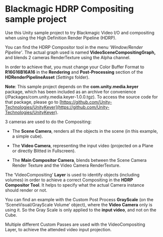# Blackmagic HDRP Compositing sample project

Use this Unity sample project to try Blackmagic Video I/O and compositing when using the High Definition Render Pipeline (HDRP).

You can find the HDRP Compositor tool in the menu ‘*Window/Render Pipeline’*. The actual graph used is named **VideoSceneCompositingGraph,** and blends 2 cameras RenderTexture using the Alpha channel.

In order to achieve that, you must change your Color Buffer Format to **R16G16B16A16** in the **Rendering** and **Post-Processing** section of the **HDRenderPipelineAsset** (*Settings* folder).

**Note**: This sample project depends on the **com.unity.media.keyer** package, which has been included as an archive for convenience (/Packages/com.unity.media.keyer-1.0.0.tgz). To access the source code for that package, please go to [https://github.com/Unity-Technologies/UnityKeyer](https://github.com/Unity-Technologies/UnityKeyer).

3 cameras are used to do the Compositing:

- The **Scene Camera**, renders all the objects in the scene (in this example, a simple cube).

- The **Video Camera**, representing the input video (projected on a Plane or directly Blitted in Fullscreen).

- The **Main Compositor Camera**, blends between the Scene Camera Render Texture and the Video Camera RenderTexture.

The ‘VideoCompositing’ **Layer** is used to identify objects (including volumes) in order to achieve a correct Compositing in the **HDRP Compositor Tool**. It helps to specify what the actual Camera instance should render or not.

You can find an example with the Custom Post Process **GrayScale** (on the ‘SceneVisual/GrayScale Volume’ object), where the **Video Camera** only is using it. So the Gray Scale is only applied to the **input video**, and not on the Cube.

Multiple different Custom Passes are used with the VideoCompositing Layer, to achieve the attended video input projection.
